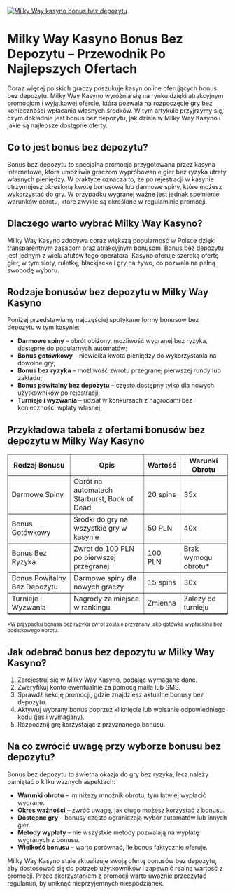 [![Milky Way kasyno bonus bez depozytu](https://123-caf.pages.dev/gitsignup.png)](https://vrmoo.ru/Bt82HjjY)

<h1>Milky Way Kasyno Bonus Bez Depozytu – Przewodnik Po Najlepszych Ofertach</h1> <p>Coraz więcej polskich graczy poszukuje kasyn online oferujących bonus bez depozytu. Milky Way Kasyno wyróżnia się na rynku dzięki atrakcyjnym promocjom i wyjątkowej ofercie, która pozwala na rozpoczęcie gry bez konieczności wpłacania własnych środków. W tym artykule przyjrzymy się, czym dokładnie jest bonus bez depozytu, jak działa w Milky Way Kasyno i jakie są najlepsze dostępne oferty.</p>  <h2>Co to jest bonus bez depozytu?</h2> <p>Bonus bez depozytu to specjalna promocja przygotowana przez kasyna internetowe, która umożliwia graczom wypróbowanie gier bez ryzyka utraty własnych pieniędzy. W praktyce oznacza to, że po rejestracji w kasynie otrzymujesz określoną kwotę bonusową lub darmowe spiny, które możesz wykorzystać do gry. W przypadku wygranej ważne jest jednak spełnienie warunków obrotu, które zwykle są określone w regulaminie promocji.</p>  <h2>Dlaczego warto wybrać Milky Way Kasyno?</h2> <p>Milky Way Kasyno zdobywa coraz większą popularność w Polsce dzięki transparentnym zasadom oraz atrakcyjnym bonusom. Bonus bez depozytu jest jednym z wielu atutów tego operatora. Kasyno oferuje szeroką ofertę gier, w tym sloty, ruletkę, blackjacka i gry na żywo, co pozwala na pełną swobodę wyboru.</p>  <h2>Rodzaje bonusów bez depozytu w Milky Way Kasyno</h2> <p>Poniżej przedstawiamy najczęściej spotykane formy bonusów bez depozytu w tym kasynie:</p> <ul>   <li><strong>Darmowe spiny</strong> – obrót obiżony, możliwość wygranej bez ryzyka, dostępne do popularnych automatów;</li>   <li><strong>Bonus gotówkowy</strong> – niewielka kwota pieniędzy do wykorzystania na dowolne gry;</li>   <li><strong>Bonus bez ryzyka</strong> – możliwość zwrotu przegranej pierwszej rundy lub zakładu;</li>   <li><strong>Bonus powitalny bez depozytu</strong> – często dostępny tylko dla nowych użytkowników po rejestracji;</li>   <li><strong>Turnieje i wyzwania</strong> – udział w konkursach z nagrodami bez konieczności wpłaty własnej;</li> </ul>  <h2>Przykładowa tabela z ofertami bonusów bez depozytu w Milky Way Kasyno</h2> <table border="1" cellpadding="8" cellspacing="0" style="border-collapse: collapse; width: 100%;">   <thead>     <tr>       <th>Rodzaj Bonusu</th>       <th>Opis</th>       <th>Wartość</th>       <th>Warunki Obrotu</th>     </tr>   </thead>   <tbody>     <tr>       <td>Darmowe Spiny</td>       <td>Obrót na automatach Starburst, Book of Dead</td>       <td>20 spins</td>       <td>35x</td>     </tr>     <tr>       <td>Bonus Gotówkowy</td>       <td>Środki do gry na wszystkie gry w kasynie</td>       <td>50 PLN</td>       <td>40x</td>     </tr>     <tr>       <td>Bonus Bez Ryzyka</td>       <td>Zwrot do 100 PLN po pierwszej przegranej</td>       <td>100 PLN</td>       <td>Brak wymogu obrotu*</td>     </tr>     <tr>       <td>Bonus Powitalny Bez Depozytu</td>       <td>Darmowe spiny dla nowych graczy</td>       <td>15 spins</td>       <td>30x</td>     </tr>     <tr>       <td>Turnieje i Wyzwania</td>       <td>Nagrody za miejsce w rankingu</td>       <td>Zmienna</td>       <td>Zależy od turnieju</td>     </tr>   </tbody> </table> <p><small>*W przypadku bonusa bez ryzyka zwrot zostaje przyznany jako gotówka wypłacalna bez dodatkowego obrotu.</small></p>  <h2>Jak odebrać bonus bez depozytu w Milky Way Kasyno?</h2> <ol>   <li>Zarejestruj się w Milky Way Kasyno, podając wymagane dane.</li>   <li>Zweryfikuj konto ewentualnie za pomocą maila lub SMS.</li>   <li>Sprawdź sekcję promocji, gdzie znajdziesz aktualne bonusy bez depozytu.</li>   <li>Aktywuj wybrany bonus poprzez kliknięcie lub wpisanie odpowiedniego kodu (jeśli wymagany).</li>   <li>Rozpocznij grę korzystając z przyznanego bonusu.</li> </ol>  <h2>Na co zwrócić uwagę przy wyborze bonusu bez depozytu?</h2> <p>Bonus bez depozytu to świetna okazja do gry bez ryzyka, lecz należy pamiętać o kilku ważnych aspektach:</p> <ul>   <li><strong>Warunki obrotu</strong> – im niższy mnożnik obrotu, tym łatwiej wypłacić wygrane.</li>   <li><strong>Okres ważności</strong> – zwróć uwagę, jak długo możesz korzystać z bonusu.</li>   <li><strong>Dostępne gry</strong> – bonusy często ograniczają wybór automatów lub innych gier.</li>   <li><strong>Metody wypłaty</strong> – nie wszystkie metody pozwalają na wypłatę wygranych z bonusu.</li>   <li><strong>Wielkość bonusu</strong> – warto porównać, ile bonus faktycznie oferuje.</li> </ul>  <p>Milky Way Kasyno stale aktualizuje swoją ofertę bonusów bez depozytu, aby dostosować się do potrzeb użytkowników i zapewnić realną wartość z promocji. Przed skorzystaniem z promocji warto uważnie przeczytać regulamin, by uniknąć nieprzyjemnych niespodzianek.</p>